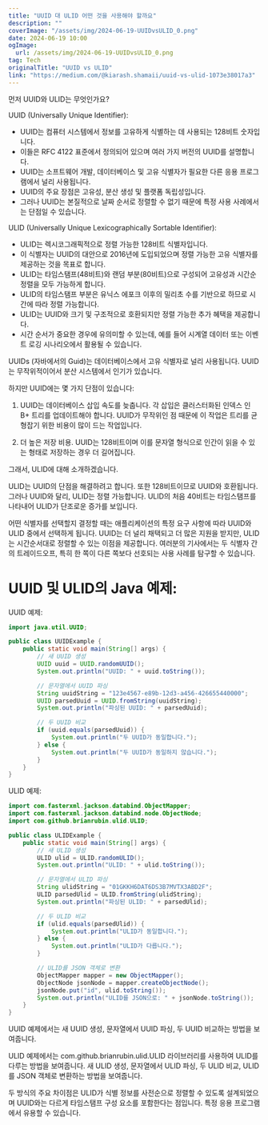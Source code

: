 ```yaml
---
title: "UUID 대 ULID 어떤 것을 사용해야 할까요"
description: ""
coverImage: "/assets/img/2024-06-19-UUIDvsULID_0.png"
date: 2024-06-19 10:00
ogImage:
  url: /assets/img/2024-06-19-UUIDvsULID_0.png
tag: Tech
originalTitle: "UUID vs ULID"
link: "https://medium.com/@kiarash.shamaii/uuid-vs-ulid-1073e38017a3"
---
```


먼저 UUID와 ULID는 무엇인가요?

UUID (Universally Unique Identifier):

- UUID는 컴퓨터 시스템에서 정보를 고유하게 식별하는 데 사용되는 128비트 숫자입니다.
- 이들은 RFC 4122 표준에서 정의되어 있으며 여러 가지 버전의 UUID를 설명합니다.
- UUID는 소프트웨어 개발, 데이터베이스 및 고유 식별자가 필요한 다른 응용 프로그램에서 널리 사용됩니다.
- UUID의 주요 장점은 고유성, 분산 생성 및 플랫폼 독립성입니다.
- 그러나 UUID는 본질적으로 날짜 순서로 정렬할 수 없기 때문에 특정 사용 사례에서는 단점일 수 있습니다.

<div class="content-ad"></div>

ULID (Universally Unique Lexicographically Sortable Identifier):

- ULID는 렉시코그래픽적으로 정렬 가능한 128비트 식별자입니다.
- 이 식별자는 UUID의 대안으로 2016년에 도입되었으며 정렬 가능한 고유 식별자를 제공하는 것을 목표로 합니다.
- ULID는 타임스탬프(48비트)와 랜덤 부분(80비트)으로 구성되어 고유성과 시간순 정렬을 모두 가능하게 합니다.
- ULID의 타임스탬프 부분은 유닉스 에포크 이후의 밀리초 수를 기반으로 하므로 시간에 따라 정렬 가능합니다.
- ULID는 UUID와 크기 및 구조적으로 호환되지만 정렬 가능한 추가 혜택을 제공합니다.
- 시간 순서가 중요한 경우에 유의미할 수 있는데, 예를 들어 시계열 데이터 또는 이벤트 로깅 시나리오에서 활용될 수 있습니다.

UUIDs (자바에서의 Guid)는 데이터베이스에서 고유 식별자로 널리 사용됩니다. UUID는 무작위적이어서 분산 시스템에서 인기가 있습니다.

하지만 UUID에는 몇 가지 단점이 있습니다:

1. UUID는 데이터베이스 삽입 속도를 늦춥니다. 각 삽입은 클러스터화된 인덱스 인 B+ 트리를 업데이트해야 합니다. UUID가 무작위인 점 때문에 이 작업은 트리를 균형잡기 위한 비용이 많이 드는 작업입니다.

2. 더 높은 저장 비용. UUID는 128비트이며 이를 문자열 형식으로 인간이 읽을 수 있는 형태로 저장하는 경우 더 길어집니다.

그래서, ULID에 대해 소개하겠습니다.

ULID는 UUID의 단점을 해결하려고 합니다. 또한 128비트이므로 UUID와 호환됩니다. 그러나 UUID와 달리, ULID는 정렬 가능합니다. ULID의 처음 40비트는 타임스탬프를 나타내어 ULID가 단조로운 증가를 보입니다.

어떤 식별자를 선택할지 결정할 때는 애플리케이션의 특정 요구 사항에 따라 UUID와 ULID 중에서 선택하게 됩니다. UUID는 더 널리 채택되고 더 많은 지원을 받지만, ULID는 시간순서대로 정렬할 수 있는 이점을 제공합니다. 여러분의 기사에서는 두 식별자 간의 트레이드오프, 특히 한 쪽이 다른 쪽보다 선호되는 사용 사례를 탐구할 수 있습니다.

<div class="content-ad"></div>

# UUID 및 ULID의 Java 예제:

UUID 예제:

```java
import java.util.UUID;

public class UUIDExample {
    public static void main(String[] args) {
        // 새 UUID 생성
        UUID uuid = UUID.randomUUID();
        System.out.println("UUID: " + uuid.toString());

        // 문자열에서 UUID 파싱
        String uuidString = "123e4567-e89b-12d3-a456-426655440000";
        UUID parsedUuid = UUID.fromString(uuidString);
        System.out.println("파싱된 UUID: " + parsedUuid);

        // 두 UUID 비교
        if (uuid.equals(parsedUuid)) {
            System.out.println("두 UUID가 동일합니다.");
        } else {
            System.out.println("두 UUID가 동일하지 않습니다.");
        }
    }
}
```

ULID 예제:

<div class="content-ad"></div>

```java
import com.fasterxml.jackson.databind.ObjectMapper;
import com.fasterxml.jackson.databind.node.ObjectNode;
import com.github.brianrubin.ulid.ULID;

public class ULIDExample {
    public static void main(String[] args) {
        // 새 ULID 생성
        ULID ulid = ULID.randomULID();
        System.out.println("ULID: " + ulid.toString());

        // 문자열에서 ULID 파싱
        String ulidString = "01GKKH6DAT6DS3B7MVTX3ABD2F";
        ULID parsedUlid = ULID.fromString(ulidString);
        System.out.println("파싱된 ULID: " + parsedUlid);

        // 두 ULID 비교
        if (ulid.equals(parsedUlid)) {
            System.out.println("ULID가 동일합니다.");
        } else {
            System.out.println("ULID가 다릅니다.");
        }

        // ULID를 JSON 객체로 변환
        ObjectMapper mapper = new ObjectMapper();
        ObjectNode jsonNode = mapper.createObjectNode();
        jsonNode.put("id", ulid.toString());
        System.out.println("ULID를 JSON으로: " + jsonNode.toString());
    }
}
```

UUID 예제에서는 새 UUID 생성, 문자열에서 UUID 파싱, 두 UUID 비교하는 방법을 보여줍니다.

ULID 예제에서는 com.github.brianrubin.ulid.ULID 라이브러리를 사용하여 ULID를 다루는 방법을 보여줍니다. 새 ULID 생성, 문자열에서 ULID 파싱, 두 ULID 비교, ULID를 JSON 객체로 변환하는 방법을 보여줍니다.

두 방식의 주요 차이점은 ULID가 식별 정보를 사전순으로 정렬할 수 있도록 설계되었으며 UUID와는 다르게 타임스탬프 구성 요소를 포함한다는 점입니다. 특정 응용 프로그램에서 유용할 수 있습니다.

